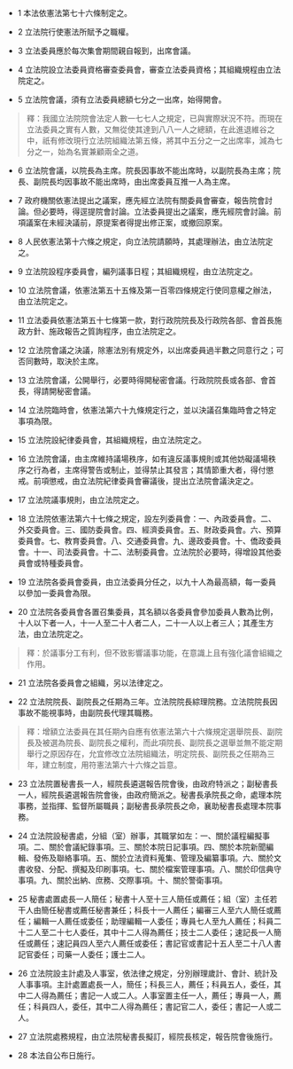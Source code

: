 * 1 本法依憲法第七十六條制定之。

* 2 立法院行使憲法所賦予之職權。

* 3 立法委員應於每次集會期間親自報到，出席會議。

* 4 立法院設立法委員資格審查委員會，審查立法委員資格；其組織規程由立法院定之。

* 5 立法院會議，須有立法委員總額七分之一出席，始得開會。

> 釋：我國立法院院會法定人數一七七人之規定，已與實際狀況不符。而現在立法委員之實有人數，又無從使其達到八八一人之總額，在此進退維谷之中，祇有修改現行立法院組織法第五條，將其中五分之一之出席率，減為七分之一，始為名實兼顧兩全之道。

* 6 立法院會議，以院長為主席。院長因事故不能出席時，以副院長為主席；院長、副院長均因事故不能出席時，由出席委員互推一人為主席。

* 7 政府機關依憲法提出之議案，應先經立法院有關委員會審查，報告院會討論。但必要時，得逕提院會討論。立法委員提出之議案，應先經院會討論。前項議案在未經決議前，原提案者得提出修正案，或撤回原案。

* 8 人民依憲法第十六條之規定，向立法院請願時，其處理辦法，由立法院定之。

* 9 立法院設程序委員會，編列議事日程；其組織規程，由立法院定之。

* 10 立法院會議，依憲法第五十五條及第一百零四條規定行使同意權之辦法，由立法院定之。

* 11 立法委員依憲法第五十七條第一款，對行政院院長及行政院各部、會首長施政方針、施政報告之質詢程序，由立法院定之。

* 12 立法院會議之決議，除憲法別有規定外，以出席委員過半數之同意行之；可否同數時，取決於主席。

* 13 立法院會議，公開舉行，必要時得開秘密會議。行政院院長或各部、會首長，得請開秘密會議。

* 14 立法院臨時會，依憲法第六十九條規定行之，並以決議召集臨時會之特定事項為限。

* 15 立法院設紀律委員會，其組織規程，由立法院定之。

* 16 立法院會議，由主席維持議場秩序，如有違反議事規則或其他妨礙議場秩序之行為者，主席得警告或制止，並得禁止其發言；其情節重大者，得付懲戒。前項懲戒，由立法院紀律委員會審議後，提出立法院會議決定之。

* 17 立法院議事規則，由立法院定之。

* 18 立法院依憲法第六十七條之規定，設左列委員會：一、內政委員會。二、外交委員會。三、國防委員會。四、經濟委員會。五、財政委員會。六、預算委員會。七、教育委員會。八、交通委員會。九、邊政委員會。十、僑政委員會。十一、司法委員會。十二、法制委員會。立法院於必要時，得增設其他委員會或特種委員會。

* 19 立法院各委員會委員，由立法委員分任之，以九十人為最高額，每一委員以參加一委員會為限。

* 20 立法院各委員會各置召集委員，其名額以各委員會參加委員人數為比例，十人以下者一人，十一人至二十人者二人，二十一人以上者三人；其產生方法，由立法院定之。

> 釋：於議事分工有利，但不致影響議事功能，在意識上且有強化議會組織之作用。

* 21 立法院各委員會之組織，另以法律定之。

* 22 立法院院長、副院長之任期為三年。立法院院長綜理院務。立法院院長因事故不能視事時，由副院長代理其職務。

> 釋：增額立法委員在其任期內自應有依憲法第六十六條規定選舉院長、副院長及被選為院長、副院長之權利，而此項院長、副院長之選舉並無不能定期舉行之原因存在，允宜修改立法院組織法，明定院長、副院長之任期為三年，建立制度，用符憲法第六十六條之旨意。

* 23 立法院置秘書長一人，經院長遴選報告院會後，由政府特派之；副秘書長一人，經院長遴選報告院會後，由政府簡派之。秘書長承院長之命，處理本院事務，並指揮、監督所屬職員；副秘書長承院長之命，襄助秘書長處理本院事務。

* 24 立法院設秘書處，分組（室）辦事，其職掌如左：一、關於議程編擬事項。二、關於會議紀錄事項。三、關於本院日記事項。四、關於本院新聞編輯、發佈及聯絡事項。五、關於立法資料蒐集、管理及編纂事項。六、關於文書收發、分配、撰擬及印刷事項。七、關於檔案管理事項。八、關於印信典守事項。九、關於出納、庶務、交際事項。十、關於警衛事項。

* 25 秘書處置處長一人簡任；秘書十人至十三人簡任或薦任；組（室）主任若干人由簡任秘書或薦任秘書兼任；科長十一人薦任；編審三人至六人簡任或薦任；編輯一人薦任或委任；助理編輯一人委任；專員七人至九人薦任；科員二十二人至二十七人委任，其中十二人得為薦任；技士二人委任；速記長一人簡任或薦任；速記員四人至六人薦任或委任；書記官或書記十五人至二十八人書記官委任；司藥一人委任；護士二人。

* 26 立法院設主計處及人事室，依法律之規定，分別辦理歲計、會計、統計及人事事項。主計處置處長一人，簡任；科長三人，薦任；科員五人，委任，其中二人得為薦任；書記一人或二人。人事室置主任一人，薦任；專員一人，薦任；科員四人，委任，其中二人得為薦任；書記官二人，委任；書記一人或二人。

* 27 立法院處務規程，由立法院秘書長擬訂，經院長核定，報告院會後施行。

* 28 本法自公布日施行。

